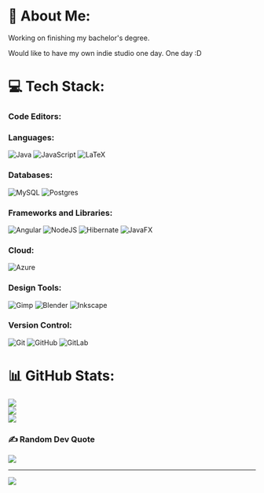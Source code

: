 # 💫 About Me:
Working on finishing my bachelor's degree. 

Would like to have my own indie studio one day. One day :D


# 💻 Tech Stack:
### Code Editors:

### Languages:
![Java](https://img.shields.io/badge/java-%23ED8B00.svg?style=plastic&logo=openjdk&logoColor=white) ![JavaScript](https://img.shields.io/badge/javascript-%23323330.svg?style=plastic&logo=javascript&logoColor=%23F7DF1E) ![LaTeX](https://img.shields.io/badge/latex-%23008080.svg?style=plastic&logo=latex&logoColor=white)

### Databases:
![MySQL](https://img.shields.io/badge/mysql-4479A1.svg?style=plastic&logo=mysql&logoColor=white) ![Postgres](https://img.shields.io/badge/postgres-%23316192.svg?style=plastic&logo=postgresql&logoColor=white)

### Frameworks and Libraries:
![Angular](https://img.shields.io/badge/angular-%23DD0031.svg?style=plastic&logo=angular&logoColor=white) ![NodeJS](https://img.shields.io/badge/node.js-6DA55F?style=plastic&logo=node.js&logoColor=white) ![Hibernate](https://img.shields.io/badge/Hibernate-59666C?style=plastic&logo=Hibernate&logoColor=white) ![JavaFX](https://img.shields.io/badge/javafx-%23FF0000.svg?style=plastic&logo=javafx&logoColor=white)

### Cloud:
![Azure](https://img.shields.io/badge/azure-%230072C6.svg?style=plastic&logo=microsoftazure&logoColor=white)

### Design Tools:
![Gimp](https://img.shields.io/badge/Gimp-657D8B?style=plastic&logo=gimp&logoColor=FFFFFF) ![Blender](https://img.shields.io/badge/blender-%23F5792A.svg?style=plastic&logo=blender&logoColor=white) ![Inkscape](https://img.shields.io/badge/Inkscape-e0e0e0?style=plastic&logo=inkscape&logoColor=080A13)

### Version Control:
![Git](https://img.shields.io/badge/git-%23F05033.svg?style=plastic&logo=git&logoColor=white) ![GitHub](https://img.shields.io/badge/github-%23121011.svg?style=plastic&logo=github&logoColor=white) ![GitLab](https://img.shields.io/badge/gitlab-%23181717.svg?style=plastic&logo=gitlab&logoColor=white)


# 📊 GitHub Stats:
![](https://github-readme-stats.vercel.app/api?username=paveljolak&theme=dark&hide_border=false&include_all_commits=false&count_private=false)<br/>
![](https://github-readme-streak-stats.herokuapp.com/?user=paveljolak&theme=dark&hide_border=false)<br/>
![](https://github-readme-stats.vercel.app/api/top-langs/?username=paveljolak&theme=dark&hide_border=false&include_all_commits=false&count_private=false&layout=compact)

### ✍️ Random Dev Quote
![](https://quotes-github-readme.vercel.app/api?type=horizontal&theme=tokyonight)

---
[![](https://visitcount.itsvg.in/api?id=paveljolak&icon=0&color=0)](https://visitcount.itsvg.in)

<!-- Proudly created with GPRM ( https://gprm.itsvg.in ) -->
